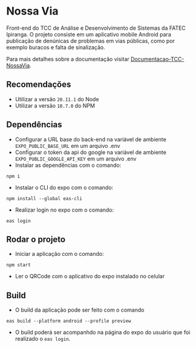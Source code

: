# Nossa Via

Front-end do TCC de Análise e Desenvolvimento de Sistemas da FATEC Ipiranga. O projeto consiste em um aplicativo mobile Android para publicação de denúnicas de problemas em vias públicas, como por exemplo buracos e falta de sinalização. 

Para mais detalhes sobre a documentação visitar [Documentacao-TCC-NossaVia](https://github.com/frsouzaa/Documentacao-TCC-NossaVia).

## Recomendações
- Utilizar a versão `20.11.1` do Node
- Utilizar a versão `10.7.0` do NPM

## Dependências

- Configurar a URL base do back-end na variável de ambiente `EXPO_PUBLIC_BASE_URL` em um arquivo .env
- Configurar o token da api do google na variável de ambiente `EXPO_PUBLIC_GOOGLE_API_KEY` em um arquivo .env
- Instalar as dependências com o comando:
```shell
npm i
```
- Instalar o CLI do expo com o comando:
```shell
npm install --global eas-cli
```
- Realizar login no expo com o comando:
```shell
eas login
```


## Rodar o projeto

- Iniciar a aplicação com o comando: 
```shell
npm start
``` 
- Ler o QRCode com o aplicativo do expo instalado no celular

## Build

- O build da aplicação pode ser feito com o comando 
```shell
eas build --platform android --profile preview
```
- O build poderá ser acompanhdo na página do expo do usuário que foi realizado o `eas login`.
